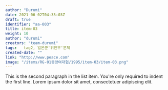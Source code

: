 ```yaml
---
author: "Durumi"
date: 2021-06-02T04:35:03Z
draft: true
identifier: "aa-003"
title: item-03
weight: 10
author: "durumi"
creators: "team-durumi"
tags:	tag2, 일본군'위안부'문제
created-date: ""
link: "http://www.peace.com"
image: "/items/RG-01중앙여대협/1995/item-03/item-03.png"
---
```


This is the second paragraph in the list item. You're
only required to indent the first line. Lorem ipsum dolor
sit amet, consectetuer adipiscing elit.